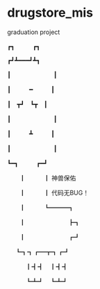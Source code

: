 # drugstore_mis
graduation project

  ┏┓　　　┏┓

┏┛┻━━━┛┻┓

┃　　　　　　　┃ 　

┃　　　━　　　┃

┃　┳┛　┗┳　┃

┃　　　　　　　┃

┃　　　┻　　　┃

┃　　　　　　　┃

┗━┓　　　┏━┛

　　┃　　　┃ 神兽保佑

　　┃　　　┃ 代码无BUG！

　　┃　　　┗━━━┓

　　┃　　　　　　　┣┓

　　┃　　　　　　　┏┛

　  ┗┓┓┏━┳┓┏┛

　　　┃┫┫　┃┫┫

　　　┗┻┛　┗┻┛ 
